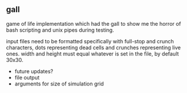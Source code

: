 ## gall
game of life implementation which had the gall to show me the horror of bash
scripting and unix pipes during testing.

input files need to be formatted specifically with full-stop and crunch characters,
dots representing dead cells and crunches representing live ones. width and
height must equal whatever is set in the file, by default 30x30.

* future updates?
* file output
* arguments for size of simulation grid
